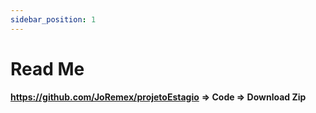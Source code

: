 ```yaml
---
sidebar_position: 1
---
```


# Read Me
 **https://github.com/JoRemex/projetoEstagio** **=> Code => Download Zip**





